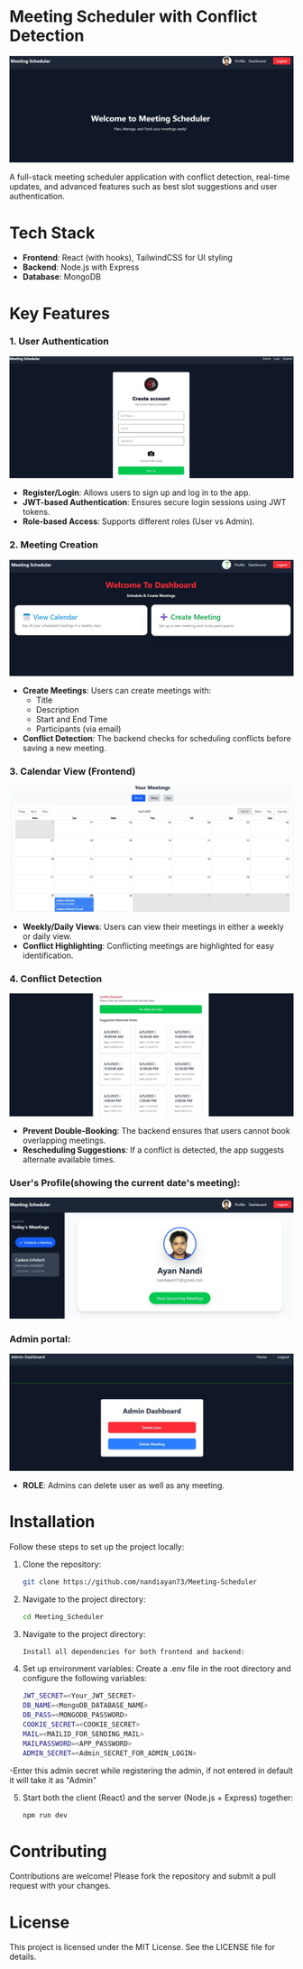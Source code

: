 # Meeting Scheduler with Conflict Detection

![Calendar View](./assets/img5.jpg)

A full-stack meeting scheduler application with conflict detection, real-time updates, and advanced features such as best slot suggestions and user authentication.

# Tech Stack

- **Frontend**: React (with hooks), TailwindCSS for UI styling
- **Backend**: Node.js with Express
- **Database**: MongoDB


# Key Features

### 1. User Authentication
![Calendar View](./assets/img7.jpg)
- **Register/Login**: Allows users to sign up and log in to the app.
- **JWT-based Authentication**: Ensures secure login sessions using JWT tokens.
- **Role-based Access**: Supports different roles (User vs Admin).


### 2. Meeting Creation
![Calendar View](./assets/img1.jpg)
- **Create Meetings**: Users can create meetings with:
  - Title
  - Description
  - Start and End Time
  - Participants (via email)
- **Conflict Detection**: The backend checks for scheduling conflicts before saving a new meeting.


### 3. Calendar View (Frontend)
![Calendar View](./assets/img3.jpg)
- **Weekly/Daily Views**: Users can view their meetings in either a weekly or daily view.
- **Conflict Highlighting**: Conflicting meetings are highlighted for easy identification.

### 4. Conflict Detection
![Calendar View](./assets/img9.jpg)
- **Prevent Double-Booking**: The backend ensures that users cannot book overlapping meetings.
- **Rescheduling Suggestions**: If a conflict is detected, the app suggests alternate available times.

### User's Profile(showing the current date's meeting):
![Calendar View](./assets/img2.jpg)

### Admin portal:
![Calendar View](./assets/img10.jpg)
- **ROLE**: Admins can delete user as well as any meeting.

# Installation

Follow these steps to set up the project locally:

1. Clone the repository:
   ```bash
   git clone https://github.com/nandiayan73/Meeting-Scheduler

2. Navigate to the project directory:
    ```bash
    cd Meeting_Scheduler

3. Navigate to the project directory:
    ```bash
    Install all dependencies for both frontend and backend:

4. Set up environment variables: Create a .env file in the root directory and configure the following variables:
    ```bash
    JWT_SECRET=<Your_JWT_SECRET>
    DB_NAME=<MongoDB_DATABASE_NAME>
    DB_PASS=<MONGODB_PASSWORD>
    COOKIE_SECRET=<COOKIE_SECRET>
    MAIL=<MAILID_FOR_SENDING_MAIL>
    MAILPASSWORD=<APP_PASSWORD>
    ADMIN_SECRET=<Admin_SECRET_FOR_ADMIN_LOGIN>

-Enter this admin secret while registering the admin, if not entered in default it will take it as "Admin" 


5. Start both the client (React) and the server (Node.js + Express) together:
    ```bash
    npm run dev

# Contributing
Contributions are welcome! Please fork the repository and submit a pull request with your changes.

# License
This project is licensed under the MIT License. See the LICENSE file for details.
